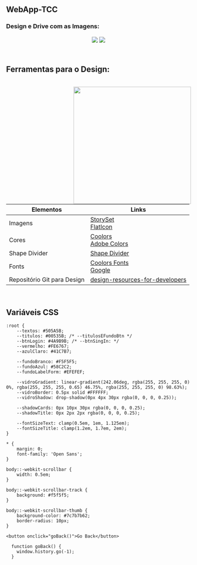 
## WebApp-TCC

### Design e Drive com as Imagens: 

<div align="center">

[<img src='https://img.shields.io/badge/figma-0D1117.svg?style=for-the-badge&logo=figma&logoColor=white' align="center">](https://www.figma.com/file/BDAuXVC40VFH11sySz9PUy/WebApp-TCC?node-id=0%3A1&t=Eabo1siH4pgU5n3k-0) [<img src='https://img.shields.io/badge/Google%20Drive-0D1117?style=for-the-badge&logo=googledrive&logoColor=ffffff' align="center">](https://drive.google.com/drive/folders/17wzfiOiRnJDzztO0I-U_HDelMwIw9FkZ?usp=sharing) 

</div>

<br>

## Ferramentas para o Design:
<br>

<img  src="https://user-images.githubusercontent.com/99849455/218772220-6474a8ce-06f8-4f54-a8f2-d31e9e75d5b1.png"  width="320"  align="right"/>

| Elementos | Links |
|---------------|---------------|
|Imagens|[StorySet](https://storyset.com/read) <br> [FlatIcon](https://www.flaticon.com/)|
| Cores |[Coolors](https://coolors.co/) <br> [Adobe Colors](https://color.adobe.com/pt/explore)|
| Shape Divider |[Shape Divider](https://www.shapedivider.app/)|
| Fonts | [Coolors Fonts](https://coolors.co/fonts) <br> [Google](https://fonts.google.com/?authuser=0)|
| Repositório Git para Design | [design-resources-for-developers](https://github.com/bradtraversy/design-resources-for-developers)


<br>

## Variáveis CSS
```
:root {
    --textos: #505A5B;
    --titulos: #00535B; /* --titulosEFundoBtn */
    --btnLogin: #4A9B9B; /* --btnSingIn: */
    --vermelho: #FE6767;
    --azulClaro: #41C7B7;

    --fundoBranco: #F5F5F5;
    --fundoAzul: #58C2C2;
    --fundoLabelForm: #EFEFEF;

    --vidroGradient: linear-gradient(242.06deg, rgba(255, 255, 255, 0) 0%, rgba(255, 255, 255, 0.65) 46.75%, rgba(255, 255, 255, 0) 98.63%);
    --vidroBorder: 0.5px solid #FFFFFF;
    --vidroShadow: drop-shadow(0px 4px 30px rgba(0, 0, 0, 0.25));

    --shadowCards: 0px 10px 30px rgba(0, 0, 0, 0.25);
    --shadowTitle: 0px 2px 2px rgba(0, 0, 0, 0.25);

    --fontSizeText: clamp(0.5em, 1em, 1.125em);
    --fontSizeTitle: clamp(1.2em, 1.7em, 2em);
}

* {
    margin: 0;
    font-family: 'Open Sans';
}

body::-webkit-scrollbar {
    width: 0.5em;
}

body::-webkit-scrollbar-track {
    background: #f5f5f5;
}

body::-webkit-scrollbar-thumb {
    background-color: #7c7b7b62;
    border-radius: 10px;
}
```


```
<button onclick="goBack()">Go Back</button>

  function goBack() {
    window.history.go(-1);
  }
```
